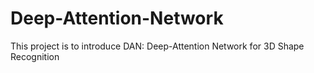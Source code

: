 # Deep-Attention-Network
This project is to introduce DAN: Deep-Attention Network for 3D Shape Recognition
